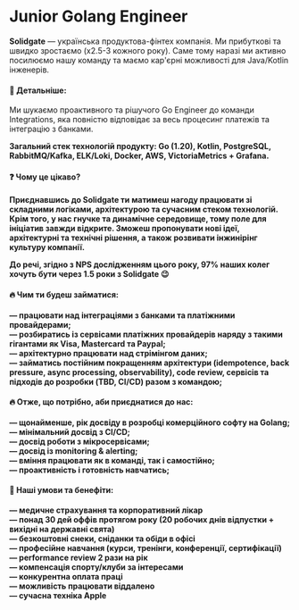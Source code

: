 ## <h1> Junior Golang Engineer </h1> 
<b>Solidgate</b> — українська продуктова-фінтех компанія. Ми прибуткові та швидко зростаємо (x2.5-3 кожного року). Саме тому наразі ми активно посилюємо нашу команду та маємо кар'єрні можливості для Java/Kotlin інженерів.

#### &#128205; Детальніше:
<p> Ми шукаємо проактивного та рішучого Go Engineer до команди Integrations, яка повністю відповідає за весь процесинг платежів та інтеграцію з банками. </p>
<p><b> Загальний стек технологій продукту: Go (1.20), Kotlin, PostgreSQL, RabbitMQ/Kafka, ELK/Loki, Docker, AWS, VictoriaMetrics + Grafana. </p>

#### &#10067; Чому це цікаво?
<p> Приєднавшись до Solidgate ти матимеш нагоду працювати зі складними логіками, архітектурою та сучасним стеком технологій. Крім того, у нас гнучке та динамічне середовище, тому поле для ініціатив завжди відкрите. Зможеш пропонувати нові ідеї, архітектурні та технічні рішення, а також розвивати інжинірінг культуру компанії. </p>

<p> До речі, згідно з NPS дослідженням цього року, 97% наших колег хочуть бути через 1.5 роки з Solidgate 😉 <p>

#### &#128293; Чим ти будеш займатися:
— працювати над інтеграціями з банками та платіжними провайдерами;<br>
— розбиратись із сервісами платіжних провайдерів наряду з такими гігантами як Visa, Mastercard та Paypal;<br>
— архітектурно працювати над стрімінгом даних;<br>
— займатись постійним покращенням архітектури (idempotence, back pressure, async processing, observability), code review, сервісів та підходів до розробки (TBD, CI/CD) разом з командою;<br>

#### &#128293; Отже, що потрібно, аби приєднатися до нас:
— щонайменше, рік досвіду в розробці комерційного софту на Golang;<br>
— мінімальний досвід з СІ/CD;<br>
— досвід роботи з мікросервісами;<br>
— досвід із monitoring & alerting;<br>
— вміння працювати як в команді, так і самостійно;<br>
— проактивність і готовність навчатись;<br>

#### &#129321; Наші умови та бенефіти:
— медичне страхування та корпоративний лікар<br>
— понад 30 дей оффів протягом року (20 робочих днів відпустки + вихідні на державні свята)<br>
— безкоштовні снеки, сніданки та обіди в офісі<br>
— професійне навчання (курси, тренінги, конференції, сертифікації)<br>
— performance review 2 рази на рік<br>
— компенсація спорту/клуби за інтересами<br>
— конкурентна оплата праці<br>
— можливість працювати віддалено<br>
— сучасна техніка Apple<br>
